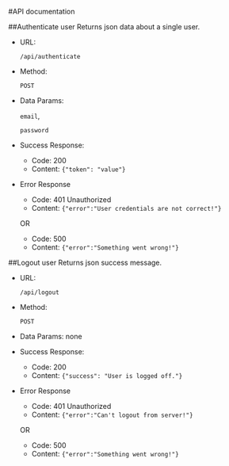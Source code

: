 #API documentation

##Authenticate user
Returns json data about a single user.
* URL:

  `/api/authenticate`
* Method:
  
  `POST`
* Data Params:

  `email`, 
  
  `password`
  
* Success Response:
  * Code: 200
  * Content: `{"token": "value"}`
  
* Error Response
  * Code: 401 Unauthorized
  * Content: `{"error":"User credentials are not correct!"}`
  
  OR
  
  * Code: 500
  * Content: `{"error":"Something went wrong!"}`



##Logout user
Returns json success message.
* URL:

  `/api/logout`
* Method:
  
  `POST`
* Data Params: none
  
* Success Response:
  * Code: 200
  * Content: `{"success": "User is logged off."}`
  
* Error Response
  * Code: 401 Unauthorized
  * Content: `{"error":"Can't logout from server!"}`
  
  OR
  
  * Code: 500
  * Content: `{"error":"Something went wrong!"}`

